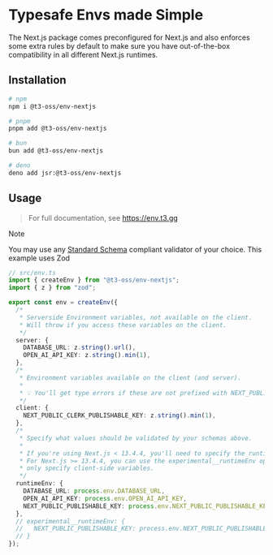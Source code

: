 # Typesafe Envs made Simple

The Next.js package comes preconfigured for Next.js and also enforces some extra rules by default to make sure you have out-of-the-box compatibility in all different Next.js runtimes.

## Installation

```bash
# npm
npm i @t3-oss/env-nextjs

# pnpm
pnpm add @t3-oss/env-nextjs

# bun
bun add @t3-oss/env-nextjs

# deno
deno add jsr:@t3-oss/env-nextjs
```

## Usage

> For full documentation, see https://env.t3.gg

> [!NOTE]
>
> You may use any [Standard Schema](https://standardschema.dev) compliant validator of your choice. This example uses Zod

```ts
// src/env.ts
import { createEnv } from "@t3-oss/env-nextjs";
import { z } from "zod";

export const env = createEnv({
  /*
   * Serverside Environment variables, not available on the client.
   * Will throw if you access these variables on the client.
   */
  server: {
    DATABASE_URL: z.string().url(),
    OPEN_AI_API_KEY: z.string().min(1),
  },
  /*
   * Environment variables available on the client (and server).
   *
   * 💡 You'll get type errors if these are not prefixed with NEXT_PUBLIC_.
   */
  client: {
    NEXT_PUBLIC_CLERK_PUBLISHABLE_KEY: z.string().min(1),
  },
  /*
   * Specify what values should be validated by your schemas above.
   * 
   * If you're using Next.js < 13.4.4, you'll need to specify the runtimeEnv manually
   * For Next.js >= 13.4.4, you can use the experimental__runtimeEnv option and
   * only specify client-side variables.
   */
  runtimeEnv: {
    DATABASE_URL: process.env.DATABASE_URL,
    OPEN_AI_API_KEY: process.env.OPEN_AI_API_KEY,
    NEXT_PUBLIC_PUBLISHABLE_KEY: process.env.NEXT_PUBLIC_PUBLISHABLE_KEY,
  },
  // experimental__runtimeEnv: {
  //   NEXT_PUBLIC_PUBLISHABLE_KEY: process.env.NEXT_PUBLIC_PUBLISHABLE_KEY,
  // }
});
```